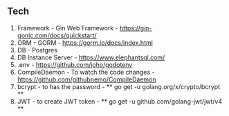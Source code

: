 ## Tech

1. Framework - Gin Web Framework - https://gin-gonic.com/docs/quickstart/
2. ORM - GORM - https://gorm.io/docs/index.html
3. DB - Postgres
4. DB Instance Server - https://www.elephantsql.com/
5. .env - https://github.com/joho/godotenv
6. CompileDaemon - To watch the code changes - https://github.com/githubnemo/CompileDaemon
7. bcrypt - to has the password - ** go get -u golang.org/x/crypto/bcrypt **
8. JWT - to create JWT token - ** go get -u github.com/golang-jwt/jwt/v4 **